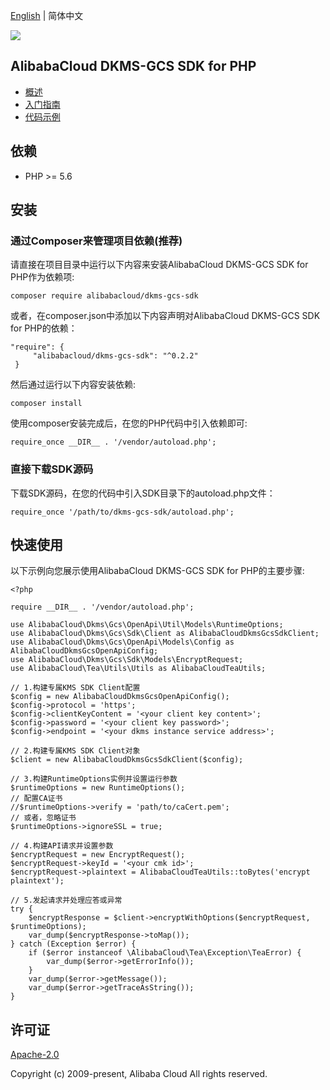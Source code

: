 [English](README.md) | 简体中文

![](https://aliyunsdk-pages.alicdn.com/icons/AlibabaCloud.svg)

## AlibabaCloud DKMS-GCS SDK for PHP

- [概述](https://help.aliyun.com/document_detail/311016.html)
- [入门指南](https://help.aliyun.com/document_detail/311368.html)
- [代码示例](/example)

## 依赖

- PHP >= 5.6

## 安装
### 通过Composer来管理项目依赖(推荐)
请直接在项目目录中运行以下内容来安装AlibabaCloud DKMS-GCS SDK for PHP作为依赖项:
```
composer require alibabacloud/dkms-gcs-sdk
```
或者，在composer.json中添加以下内容声明对AlibabaCloud DKMS-GCS SDK for PHP的依赖：
```
"require": {
     "alibabacloud/dkms-gcs-sdk": "^0.2.2"
 }
```
然后通过运行以下内容安装依赖:
```
composer install
```
使用composer安装完成后，在您的PHP代码中引入依赖即可:
```
require_once __DIR__ . '/vendor/autoload.php';
```

### 直接下载SDK源码
下载SDK源码，在您的代码中引入SDK目录下的autoload.php文件：
```
require_once '/path/to/dkms-gcs-sdk/autoload.php';
```

## 快速使用
以下示例向您展示使用AlibabaCloud DKMS-GCS SDK for PHP的主要步骤:
```
<?php

require __DIR__ . '/vendor/autoload.php';

use AlibabaCloud\Dkms\Gcs\OpenApi\Util\Models\RuntimeOptions;
use AlibabaCloud\Dkms\Gcs\Sdk\Client as AlibabaCloudDkmsGcsSdkClient;
use AlibabaCloud\Dkms\Gcs\OpenApi\Models\Config as AlibabaCloudDkmsGcsOpenApiConfig;
use AlibabaCloud\Dkms\Gcs\Sdk\Models\EncryptRequest;
use AlibabaCloud\Tea\Utils\Utils as AlibabaCloudTeaUtils;

// 1.构建专属KMS SDK Client配置
$config = new AlibabaCloudDkmsGcsOpenApiConfig();
$config->protocol = 'https';
$config->clientKeyContent = '<your client key content>';
$config->password = '<your client key password>';
$config->endpoint = '<your dkms instance service address>';

// 2.构建专属KMS SDK Client对象
$client = new AlibabaCloudDkmsGcsSdkClient($config);

// 3.构建RuntimeOptions实例并设置运行参数
$runtimeOptions = new RuntimeOptions();
// 配置CA证书
//$runtimeOptions->verify = 'path/to/caCert.pem';
// 或者，忽略证书
$runtimeOptions->ignoreSSL = true;

// 4.构建API请求并设置参数
$encryptRequest = new EncryptRequest();
$encryptRequest->keyId = '<your cmk id>';
$encryptRequest->plaintext = AlibabaCloudTeaUtils::toBytes('encrypt plaintext');

// 5.发起请求并处理应答或异常
try {
    $encryptResponse = $client->encryptWithOptions($encryptRequest, $runtimeOptions);
    var_dump($encryptResponse->toMap());
} catch (Exception $error) {
    if ($error instanceof \AlibabaCloud\Tea\Exception\TeaError) {
        var_dump($error->getErrorInfo());
    }
    var_dump($error->getMessage());
    var_dump($error->getTraceAsString());
}
```

## 许可证

[Apache-2.0](http://www.apache.org/licenses/LICENSE-2.0)

Copyright (c) 2009-present, Alibaba Cloud All rights reserved.
